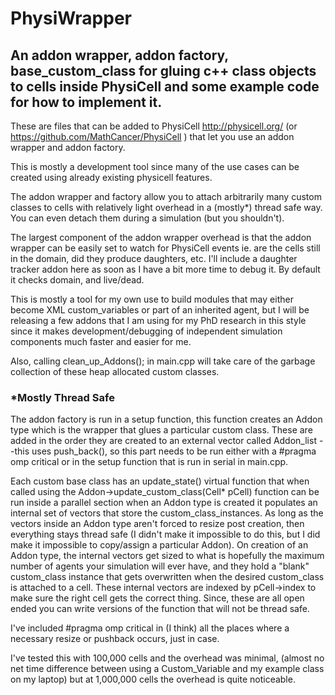 # PhysiWrapper

## An addon wrapper, addon factory, base_custom_class for gluing c++ class objects to cells inside PhysiCell and some example code for how to implement it.

These are files that can be added to PhysiCell http://physicell.org/ (or https://github.com/MathCancer/PhysiCell ) that let you use an addon wrapper and addon factory. 

This is mostly a development tool since many of the use cases can be created using already existing physicell features. 

The addon wrapper and factory allow you to attach arbitrarily many custom classes to cells with relatively light overhead in a (mostly*) thread safe way. You can even detach them during a simulation (but you shouldn't).

The largest component of the addon wrapper overhead is that the addon wrapper can be easily set to watch for PhysiCell events ie. are the cells still in the domain, did they produce daughters, etc. I'll include a daughter tracker addon here as soon as I have a bit more time to debug it. By default it checks domain, and live/dead.

This is mostly a tool for my own use to build modules that may either become XML custom_variables or part of an inherited agent, but I will be releasing a few addons that I am using for my PhD research in this style since it makes development/debugging of independent simulation components much faster and easier for me.

Also, calling clean_up_Addons(); in main.cpp will take care of the garbage collection of these heap allocated custom classes.

### *Mostly Thread Safe
The addon factory is run in a setup function, this function creates an Addon type which is the wrapper that glues a particular custom class. These are added in the order they are created to an external vector called Addon_list --this uses push_back(), so this part needs to be run either with a #pragma omp critical or in the setup function that is run in serial in main.cpp.

Each custom base class has an update_state() virtual function that when called using the Addon->update_custom_class(Cell* pCell) function can be run inside a parallel section when an Addon type is created it populates an internal set of vectors that store the custom_class_instances.  As long as the vectors inside an Addon type aren't forced to resize post creation, then everything stays thread safe (I didn't make it impossible to do this, but I did make it impossible to copy/assign a particular Addon). On creation of an Addon type, the internal vectors get sized to what is hopefully the maximum number of agents your simulation will ever have, and they hold a "blank" custom_class instance that gets overwritten when the desired custom_class is attached to a cell. These internal vectors are indexed by pCell->index to make sure the right cell gets the correct thing. Since, these are all open ended you can write versions of the function that will not be thread safe.

I've included #pragma omp critical in (I think) all the places where a necessary resize or pushback occurs, just in case.

I've tested this with 100,000 cells and the overhead was minimal, (almost no net time difference between using a Custom_Variable and my example class on my laptop) but at 1,000,000 cells the overhead is quite noticeable. 
